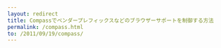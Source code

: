 ```yaml
---
layout: redirect 
title: Compassでベンダープレフィックスなどのブラウザーサポートを制御する方法 
permalink: /compass.html
to: /2011/09/19/compass/
---
```

